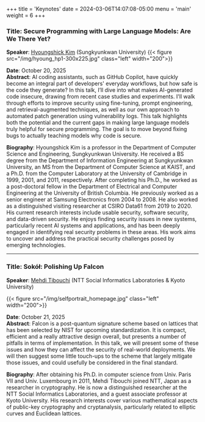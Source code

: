 +++
title = 'Keynotes'
date = 2024-03-06T14:07:08-05:00
menu = 'main'
weight = 6
+++

### Title: Secure Programming with Large Language Models: Are We There Yet?

**Speaker**: [Hyoungshick Kim](https://seclab.skku.edu/people/hyoungshick-kim/) (Sungkyunkwan University)
{{< figure src="/img/hyoung_hp1-300x225.jpg" class="left" width="200">}}

**Date**: October 20, 2025 \
**Abstract**: AI coding assistants, such as GitHub Copilot, have quickly become an integral part of developers' everyday workflows, but how safe is the code they generate? In this talk, I’ll dive into what makes AI-generated code insecure, drawing from recent case studies and experiments. I'll walk through efforts to improve security using fine-tuning, prompt engineering, and retrieval-augmented techniques, as well as our own approach to automated patch generation using vulnerability logs. This talk highlights both the potential and the current gaps in making large language models truly helpful for secure programming. The goal is to move beyond fixing bugs to actually teaching models why code is secure.

**Biography**: Hyoungshick Kim is a professor in the Department of Computer Science and Engineering, Sungkyunkwan University. He received a BS degree from
the Department of Information Engineering at Sungkyunkwan University, an MS from the Department of Computer Science at KAIST, and a Ph.D. from the Computer Laboratory at the University of Cambridge in 1999, 2001, and 2011, respectively. After completing his Ph.D., he worked as a post-doctoral fellow in the Department of Electrical and Computer Engineering at the University of British Columbia. He previously worked as a senior engineer at Samsung Electronics from 2004 to 2008. He also worked as a distinguished visiting researcher at CSIRO Data61 from 2019 to 2020. His current research interests include usable security, software security, and data-driven security. He enjoys finding security issues in new systems, particularly recent AI systems
and applications, and has been deeply engaged in identifying real security problems in these areas. His work aims to uncover and address the practical security challenges posed by emerging technologies.

---

### Title: Sokół: Polishing Up Falcon

**Speaker**: [Mehdi Tibouchi](https://www.normalesup.org/~tibouchi/) (NTT Social Informatics Laboratories & Kyoto University)

{{< figure src="/img/selfportrait_homepage.jpg" class="left" width="200">}}

**Date**: October 21, 2025 \
**Abstract**: Falcon is a post-quantum signature scheme based on lattices that has been selected by NIST for upcoming standardization. It is compact, efficient and a really attractive design overall, but presents a number of pitfalls in terms of implementation. In this talk, we will present some of these issues and how they can affect the security of real-world deployments. We will then suggest some little touch-ups to the scheme that largely mitigate those issues, and could usefully be considered in the final standard.

**Biography**: After obtaining his Ph.D. in computer science from Univ. Paris VII and Univ. Luxembourg in 2011, Mehdi Tibouchi joined NTT, Japan as a researcher in cryptography. He is now a distinguished researcher at the NTT Social Informatics Laboratories, and a guest associate professor at Kyoto University. His research interests cover various mathematical aspects of public-key cryptography and cryptanalysis, particularly related to elliptic curves and Euclidean lattices.
